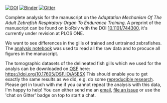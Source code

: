 [![DOI](https://zenodo.org/badge/147517895.svg)](https://zenodo.org/badge/latestdoi/147517895)
[![Binder](https://mybinder.org/badge_logo.svg)](https://mybinder.org/v2/gh/habi/Zebra-Fish-Gills/master)
[![Gitter](https://badges.gitter.im/Zebra-Fish-Gills/community.svg)](https://gitter.im/Zebra-Fish-Gills/community?utm_source=badge&utm_medium=badge&utm_campaign=pr-badge)

Complete analysis for the manuscript on the *Adaptation Mechanism Of The Adult Zebrafish Respiratory Organ To Endurance Training*.
A preprint of the manuscript can be found on bioRxiv with the DOI [10.1101/744300](https://doi.org/10.1101/744300), it's currently under revision at PLOS ONE.

We want to see differences in the gills of trained and untrained zebrafishes.
The [analysis notebook](https://github.com/habi/Zebra-Fish-Gills/blob/master/Gills-Analysis.ipynb) was used to read all the raw data and to procuce all figures in the manuscript.

The tomographic datasets of the delineated fish gills which we used for the analyis can be downloaded on [OSF](https://cos.io/our-products/osf/) here: https://doi.org/10.17605/OSF.IO/A5ESX
This should enable you to get exactly the same results as we did, e.g. do some [reproducible research](https://en.wikipedia.org/wiki/Reproducibility#Reproducible_research).
Please get in touch with me if you cannot repeat the analysis with this data, I'm happy to help!
You can either send me an [email](https://www.anatomie.unibe.ch/haberthu), [file an issue](https://github.com/habi/Zebra-Fish-Gills/issues) or use the 'chat on Gitter' badge on top to start a chat.
